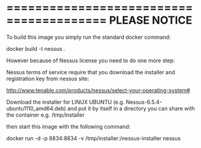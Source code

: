 ========================================
           PLEASE NOTICE
========================================

To build this image you simply run the standard docker command:

docker build -t nessus .

However because of Nessus license you need to do one more step:

Nessus terms of service require that you download the installer and registration key from nessus site:

http://www.tenable.com/products/nessus/select-your-operating-system#

Download the installer for LINUX UBUNTU (e.g. Nessus-6.5.4-ubuntu1110_amd64.deb) and put it by itself in a directory you can share with the container e.g. /tmp/installer

then start this image with the following command:

docker run -d -p 8834:8834 -v /tmp/installer:/nessus-installer nessus

